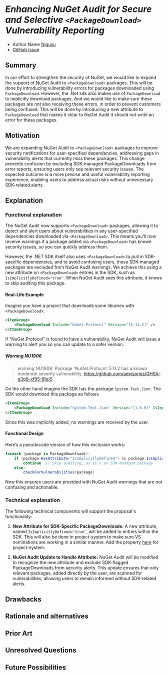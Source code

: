 # ***Enhancing NuGet Audit for Secure and Selective `<PackageDownload>` Vulnerability Reporting***
<!-- Replace `Title` with an appropriate title for your design -->

- Author Name [Nigusu](https://github.com/Nigusu-Allehu)
- [GitHub Issue](https://github.com/NuGet/Home/issues/13658)

## Summary

<!-- One-paragraph description of the proposal. -->
In our effort to strengthen the security of NuGet, we would like to expand the support of NuGet Audit to `<PackageDownload>` packages. This will be done by introducing vulnerability errors for packages downloaded using `PackageDownload`. However, the .Net sdk also makes use of `PackageDownload` to implicitly download packages. And we would like to make sure these packages are not also receiving these errors, in order to prevent customers being confused. This will be done by introducing a new attribute to `PackageDownload` that makes it clear to NuGet Audit it should not write an error for these packages.

## Motivation 

<!-- Why are we doing this? What pain points does this solve? What is the expected outcome? -->

We are expanding NuGet Audit to `<PackageDownload>` packages to improve security notifications for user-specified dependencies, addressing gaps in vulnerability alerts that currently miss these packages. This change prevents confusion by excluding SDK-managed PackageDownloads from error reports, ensuring users only see relevant security issues. The expected outcome is a more precise and useful vulnerability reporting experience, enabling users to address actual risks without unnecessary SDK-related alerts.

## Explanation

### Functional explanation

<!-- Explain the proposal as if it were already implemented and you're teaching it to another person. -->
<!-- Introduce new concepts, functional designs with real life examples, and low-fidelity mockups or  pseudocode to show how this proposal would look. -->

The NuGet Audit now supports `<PackageDownload>` packages, allowing it to detect and alert users about vulnerabilities in any user-specified dependencies downloaded via `<PackageDownload>`. This means you’ll now receive warnings if a package added via `<PackageDownload>` has known security issues, so you can quickly address them.

However, the .NET SDK itself also uses `<PackageDownload>` to pull in SDK-specific dependencies, and to avoid confusing users, these SDK-managed packages are excluded from NuGet Audit warnings. We achieve this using a new attribute on `<PackageDownload>` entries in the SDK, such as `IsImplicitlyDefined="true"`. When NuGet Audit sees this attribute, it knows to skip auditing this package.

#### Real-Life Example

Imagine you have a project that downloads some libraries with `<PackageDownload>`:

```xml
<ItemGroup>
    <PackageDownload Include="NuGet.Protocol" Version="[5.11.2]" />
</ItemGroup>
```

If "NuGet.Protocol" is found to have a vulnerability, NuGet Audit will issue a warning to alert you so you can update to a safer version.

##### Warning NU1906

> warning NU1906: Package 'NuGet.Protocol' 5.11.2 has a known moderate severity vulnerability, https://github.com/advisories/GHSA-g3q9-xf95-8hp5


On the other hand imagine the SDK has the package `System.Text.Json`. The SDK would download this package as follows

```xml
<ItemGroup>
    <PackageDownload Include="System.Text.Json" Version="[1.0.0]" IsImplicitlyDefined="true"/>
</ItemGroup>
```

Since this was implicitly added, no warnings are received by the user.

#### Functional Design

Here’s a pseudocode version of how this exclusion works:

```csharp
foreach (package in PackageDownloads):
    if (package.HasAttribute("IsImplicitlyDefined") && package.IsImplicitlyDefined == true):
        continue  // Skip auditing, as it's an SDK-managed package
    else:
        checkForVulnerabilities(package)
```

Now this ensures users are provided with NuGet Audit warnings that are not confusing and actionable.

### Technical explanation

<!-- Explain the proposal in sufficient detail with implementation details, interaction models, and clarification of corner cases. -->

The following technical components will support the proposal's functionality:

1. **New Attribute for SDK-Specific PackageDownloads:** A new attribute, named `IsImplicitlyDefined="true"`, will be added to <PackageDownload> entries within the SDK. This will also be done in project-system to make sure VS nominations are working in a similar manner. Add the property [here](https://github.com/dotnet/project-system/blob/9f35656ad68aa1352d7b6b0fd01784f7aefe1005/src/Microsoft.VisualStudio.ProjectSystem.Managed/ProjectSystem/Rules/CollectedPackageDownload.xaml#L3) for project-system.

1. **NuGet Audit Update to Handle Attribute:** NuGet Audit will be modified to recognize the new attribute and exclude SDK-flagged PackageDownloads from security alerts. This update ensures that only relevant <PackageDownload> packages, added directly by the user, are scanned for vulnerabilities, allowing users to remain informed without SDK-related alerts.


## Drawbacks

<!-- Why should we not do this? -->

## Rationale and alternatives

<!-- Why is this the best design compared to other designs? -->
<!-- What other designs have been considered and why weren't they chosen? -->
<!-- What is the impact of not doing this? -->

## Prior Art

<!-- What prior art, both good and bad are related to this proposal? -->
<!-- Do other features exist in other ecosystems and what experience have their community had? -->
<!-- What lessons from other communities can we learn from? -->
<!-- Are there any resources that are relevant to this proposal? -->

## Unresolved Questions

<!-- What parts of the proposal do you expect to resolve before this gets accepted? -->
<!-- What parts of the proposal need to be resolved before the proposal is stabilized? -->
<!-- What related issues would you consider out of scope for this proposal but can be addressed in the future? -->

## Future Possibilities

<!-- What future possibilities can you think of that this proposal would help with? -->